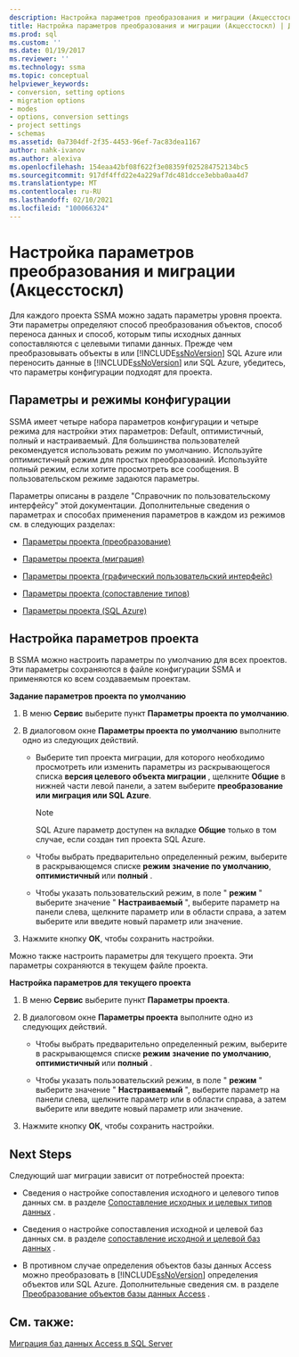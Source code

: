 ```yaml
---
description: Настройка параметров преобразования и миграции (Акцесстоскл)
title: Настройка параметров преобразования и миграции (Акцесстоскл) | Документация Майкрософт
ms.prod: sql
ms.custom: ''
ms.date: 01/19/2017
ms.reviewer: ''
ms.technology: ssma
ms.topic: conceptual
helpviewer_keywords:
- conversion, setting options
- migration options
- modes
- options, conversion settings
- project settings
- schemas
ms.assetid: 0a7304df-2f35-4453-96ef-7ac83dea1167
author: nahk-ivanov
ms.author: alexiva
ms.openlocfilehash: 154eaa42bf08f622f3e08359f025284752134bc5
ms.sourcegitcommit: 917df4ffd22e4a229af7dc481dcce3ebba0aa4d7
ms.translationtype: MT
ms.contentlocale: ru-RU
ms.lasthandoff: 02/10/2021
ms.locfileid: "100066324"
---
```

# <a name="setting-conversion-and-migration-options-accesstosql"></a>Настройка параметров преобразования и миграции (Акцесстоскл)
Для каждого проекта SSMA можно задать параметры уровня проекта. Эти параметры определяют способ преобразования объектов, способ переноса данных и способ, которым типы исходных данных сопоставляются с целевыми типами данных. Прежде чем преобразовывать объекты в или [!INCLUDE[ssNoVersion](../../includes/ssnoversion-md.md)] SQL Azure или переносить данные в [!INCLUDE[ssNoVersion](../../includes/ssnoversion-md.md)] или SQL Azure, убедитесь, что параметры конфигурации подходят для проекта.  
  
## <a name="configuration-options-and-modes"></a>Параметры и режимы конфигурации  
SSMA имеет четыре набора параметров конфигурации и четыре режима для настройки этих параметров: Default, оптимистичный, полный и настраиваемый. Для большинства пользователей рекомендуется использовать режим по умолчанию. Используйте оптимистичный режим для простых преобразований. Используйте полный режим, если хотите просмотреть все сообщения. В пользовательском режиме задаются параметры.  
  
Параметры описаны в разделе "Справочник по пользовательскому интерфейсу" этой документации. Дополнительные сведения о параметрах и способах применения параметров в каждом из режимов см. в следующих разделах:  
  
-   [Параметры проекта (преобразование)](./project-settings-conversion-accesstosql.md)  
  
-   [Параметры проекта (миграция)](./project-settings-migration-accesstosql.md)  
  
-   [Параметры проекта (графический пользовательский интерфейс)](../sybase/project-settings-gui-sybasetosql.md)  
  
-   [Параметры проекта (сопоставление типов)](./project-settings-type-mapping-accesstosql.md)  
  
-   [Параметры проекта (SQL Azure)](./project-settings-azure-sql-db-accesstosql.md)  
  
## <a name="setting-project-options"></a>Настройка параметров проекта  
В SSMA можно настроить параметры по умолчанию для всех проектов. Эти параметры сохраняются в файле конфигурации SSMA и применяются ко всем создаваемым проектам.  
  
**Задание параметров проекта по умолчанию**  
  
1.  В меню **Сервис** выберите пункт **Параметры проекта по умолчанию**.  
  
2.  В диалоговом окне **Параметры проекта по умолчанию** выполните одно из следующих действий.  
  
    -   Выберите тип проекта миграции, для которого необходимо просмотреть или изменить параметры из раскрывающегося списка **версия целевого объекта миграции** , щелкните **Общие** в нижней части левой панели, а затем выберите **преобразование или миграция или SQL Azure**.  
  
        > [!NOTE]  
        > SQL Azure параметр доступен на вкладке **Общие** только в том случае, если создан тип проекта SQL Azure.  
  
    -   Чтобы выбрать предварительно определенный режим, выберите в раскрывающемся списке **режим** **значение по умолчанию**, **оптимистичный** или **полный** .  
  
    -   Чтобы указать пользовательский режим, в поле " **режим** " выберите значение " **Настраиваемый** ", выберите параметр на панели слева, щелкните параметр или в области справа, а затем выберите или введите новый параметр или значение.  
  
3.  Нажмите кнопку **ОК**, чтобы сохранить настройки.  
  
Можно также настроить параметры для текущего проекта. Эти параметры сохраняются в текущем файле проекта.  
  
**Настройка параметров для текущего проекта**  
  
1.  В меню **Сервис** выберите пункт **Параметры проекта**.  
  
2.  В диалоговом окне **Параметры проекта** выполните одно из следующих действий.  
  
    -   Чтобы выбрать предварительно определенный режим, выберите в раскрывающемся списке **режим** **значение по умолчанию**, **оптимистичный** или **полный** .  
  
    -   Чтобы указать пользовательский режим, в поле " **режим** " выберите значение " **Настраиваемый** ", выберите параметр на панели слева, щелкните параметр или в области справа, а затем выберите или введите новый параметр или значение.  
  
3.  Нажмите кнопку **ОК**, чтобы сохранить настройки.  
  
## <a name="next-steps"></a>Next Steps  
Следующий шаг миграции зависит от потребностей проекта:  
  
-   Сведения о настройке сопоставления исходного и целевого типов данных см. в разделе [Сопоставление исходных и целевых типов данных](mapping-source-and-target-data-types-accesstosql.md) .  
  
-   Сведения о настройке сопоставления исходной и целевой баз данных см. в разделе [сопоставление исходной и целевой баз данных](mapping-source-and-target-databases-accesstosql.md) .  
  
-   В противном случае определения объектов базы данных Access можно преобразовать в [!INCLUDE[ssNoVersion](../../includes/ssnoversion-md.md)] определения объектов или SQL Azure. Дополнительные сведения см. в разделе [Преобразование объектов базы данных Access](converting-access-database-objects-accesstosql.md) .  
  
## <a name="see-also"></a>См. также:  
[Миграция баз данных Access в SQL Server](migrating-access-databases-to-sql-server-azure-sql-db-accesstosql.md)  
